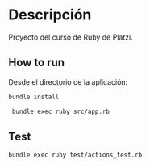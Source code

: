 # Descripción
Proyecto del curso de Ruby de Platzi.
 
 ## How to run
 
Desde el directorio de la aplicación:

```bash
bundle install
```

```bash
 bundle exec ruby src/app.rb
```

## Test
```bash
bundle exec ruby test/actions_test.rb
```
